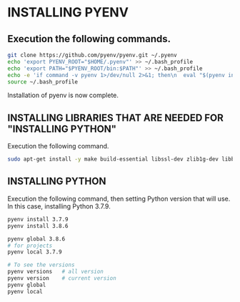 # INSTALLING PYENV

## Execution the following commands.

```bash
git clone https://github.com/pyenv/pyenv.git ~/.pyenv
echo 'export PYENV_ROOT="$HOME/.pyenv"' >> ~/.bash_profile
echo 'export PATH="$PYENV_ROOT/bin:$PATH"' >> ~/.bash_profile
echo -e 'if command -v pyenv 1>/dev/null 2>&1; then\n  eval "$(pyenv init -)"\nfi' >> ~/.bash_profile
source ~/.bash_profile
```

Installation of pyenv is now complete.

## INSTALLING LIBRARIES THAT ARE NEEDED FOR "INSTALLING PYTHON"

Execution the following command.

```bash
sudo apt-get install -y make build-essential libssl-dev zlib1g-dev libbz2-dev libreadline-dev libsqlite3-dev wget curl llvm libncurses5-dev libncursesw5-dev xz-utils tk-dev
```

## INSTALLING PYTHON

Execution the following command, then setting Python version that will use.
In this case, installing Python 3.7.9.

```bash
pyenv install 3.7.9
pyenv install 3.8.6

pyenv global 3.8.6
# for projects
pyenv local 3.7.9

# To see the versions
pyenv versions   # all version
pyenv version    # current version
pyenv global
pyenv local
```
